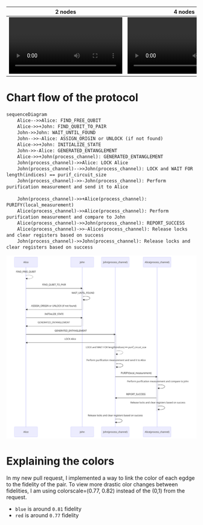 2 nodes                    |  4 nodes
:-------------------------:|:-------------------------:
!["2nodes"](https://github.com/adrianariton/QuantumFristGenRepeater/blob/master/1_firstgenrepeater_2nodes.entpurif.mp4?raw=true)  |  !["4nodes"](https://github.com/adrianariton/QuantumFristGenRepeater/blob/master/1_firstgenrepeater_4nodes.entpurif.mp4?raw=true) 

# Chart flow of the protocol

```
sequenceDiagram
    Alice-->>Alice: FIND_FREE_QUBIT
    Alice->>+John: FIND_QUBIT_TO_PAIR
    John->>John: WAIT_UNTIL_FOUND
    John-->>-Alice: ASSIGN_ORIGIN or UNLOCK (if not found)
    Alice->>+John: INITIALIZE_STATE
    John->>-Alice: GENERATED_ENTANGLEMENT
    Alice->>+John(process_channel): GENERATED_ENTANGLEMENT
    John(process_channel)->>Alice: LOCK Alice
    John(process_channel)-->>John(process_channel): LOCK and WAIT FOR length(indices) == purif_circuit_size
    John(process_channel)->>-John(process_channel): Perform purification measurement and send it to Alice

    John(process_channel)->>+Alice(process_channel): PURIFY(local_measurement)
    Alice(process_channel)->>Alice(process_channel): Perform purification measurement and compare to John
    Alice(process_channel)->>John(process_channel): REPORT_SUCCESS
    Alice(process_channel)->>-Alice(process_channel): Release locks and clear registers based on success
    John(process_channel)->>John(process_channel): Release locks and clear registers based on success
```

![sequence](https://github.com/adrianariton/QuantumFristGenRepeater/blob/master/flow.png?raw=true)

# Explaining the colors

In my new pull request, I implemented a way to link the color of each egdge to the fidelity of the pair. To view more drastic olor changes between fidelities, I am using colorscale=(0.77, 0.82) instead of the (0,1) from the request.

- `blue` is around `0.81` fidelity
- `red` is around `0.77` fidelity
